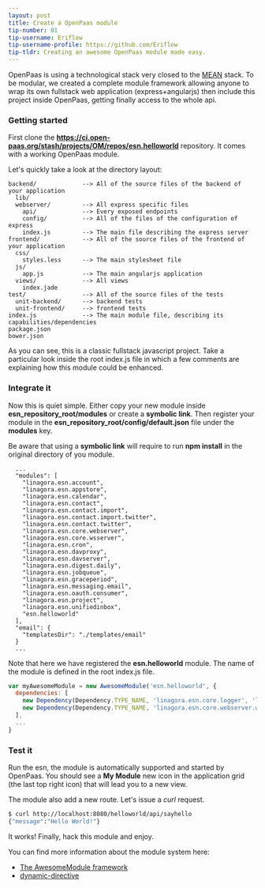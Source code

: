 ```yaml
---
layout: post
title: Create a OpenPaas module
tip-number: 01
tip-username: Eriflow
tip-username-profile: https://github.com/Eriflow
tip-tldr: Creating an awesome OpenPaas module made easy.
---
```


OpenPaas is using a technological stack very closed to the [MEAN](http://mean.io/) stack. To be modular, we created a complete module framework allowing anyone to wrap its own  fullstack web application (express+angularjs) then include this project inside OpenPaas, getting finally access to the whole api.

### Getting started

First clone the **https://ci.open-paas.org/stash/projects/OM/repos/esn.helloworld** repository. It comes with a working OpenPaas module.

Let's quickly take a look at the directory layout:

```
backend/             --> All of the source files of the backend of your application
  lib/
  webserver/         --> All express specific files
    api/             --> Every exposed endpoints
    config/          --> All of the files of the configuration of express
    index.js         --> The main file describing the express server
frontend/            --> All of the source files of the frontend of your application
  css/
    styles.less      --> The main stylesheet file
  js/
    app.js           --> The main angularjs application
  views/             --> All views
    index.jade
test/                --> All of the source files of the tests
  unit-backend/      --> backend tests
  unit-frontend/     --> frontend tests
index.js             --> The main module file, describing its capabilities/dependencies
package.json
bower.json
```

As you can see, this is a classic fullstack javascript project.
Take a particular look inside the root index.js file in which a few comments are explaining how this module could be enhanced.

### Integrate it

Now this is quiet simple. Either copy your new module inside **esn_repository_root/modules** or create a **symbolic link**. Then register your module in the **esn_repository_root/config/default.json** file under the **modules** key.

Be aware that using a **symbolic link** will require to run **npm install** in the original directory of you module.

```
  ...
  "modules": [
    "linagora.esn.account",
    "linagora.esn.appstore",
    "linagora.esn.calendar",
    "linagora.esn.contact",
    "linagora.esn.contact.import",
    "linagora.esn.contact.import.twitter",
    "linagora.esn.contact.twitter",
    "linagora.esn.core.webserver",
    "linagora.esn.core.wsserver",
    "linagora.esn.cron",
    "linagora.esn.davproxy",
    "linagora.esn.davserver",
    "linagora.esn.digest.daily",
    "linagora.esn.jobqueue",
    "linagora.esn.graceperiod",
    "linagora.esn.messaging.email",
    "linagora.esn.oauth.consumer",
    "linagora.esn.project",
    "linagora.esn.unifiedinbox",
    "esn.helloworld"
  ],
  "email": {
    "templatesDir": "./templates/email"
  }
  ...
```

Note that here we have registered the **esn.helloworld** module. The name of the module is defined in the root index.js file.

```javascript
var myAwesomeModule = new AwesomeModule('esn.helloworld', {
  dependencies: [
    new Dependency(Dependency.TYPE_NAME, 'linagora.esn.core.logger', 'logger'),
    new Dependency(Dependency.TYPE_NAME, 'linagora.esn.core.webserver.wrapper', 'webserver-wrapper')
  ],
  ...
}
```

### Test it

Run the esn, the module is automatically supported and started by OpenPaas. You should see a **My Module** new icon in the application grid (the last top right icon) that will lead you to a new view.

The module also add a new route. Let's issue a *curl* request.

```sh
$ curl http://localhost:8080/helloworld/api/sayhello
{"message":"Hello World!"}
```

It works! Finally, hack this module and enjoy.

You can find more information about the module system here:

- [The AwesomeModule framework](https://ci.open-paas.org/stash/projects/AM/repos/awesome-module-manager/)
- [dynamic-directive](https://github.com/linagora/dynamic-directive)
